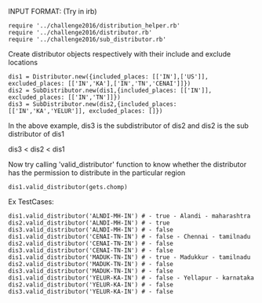 INPUT FORMAT: (Try in irb)

```
require '../challenge2016/distribution_helper.rb'
require '../challenge2016/distributor.rb'
require '../challenge2016/sub_distributor.rb'

```

Create distributor objects respectively with their include and exclude locations

```
dis1 = Distributor.new({included_places: [['IN'],['US']], excluded_places: [['IN','KA'],['IN','TN','CENAI']]})
dis2 = SubDistributor.new(dis1,{included_places: [['IN']], excluded_places: [['IN','TN']]}) 
dis3 = SubDistributor.new(dis2,{included_places: [['IN','KA','YELUR']], excluded_places: []})

```

In the above example, dis3 is the subdistributor of dis2 and dis2 is the sub distributor of dis1

dis3 < dis2 < dis1

Now try calling 'valid_distributor' function to know whether the distributor has the permission to distribute in the particular region 

```
dis1.valid_distributor(gets.chomp)

```

Ex TestCases: 

```
dis1.valid_distributor('ALNDI-MH-IN') # - true - Alandi - maharashtra
dis2.valid_distributor('ALNDI-MH-IN') # - true
dis3.valid_distributor('ALNDI-MH-IN') # - false
dis1.valid_distributor('CENAI-TN-IN') # - false - Chennai - tamilnadu
dis2.valid_distributor('CENAI-TN-IN') # - false
dis3.valid_distributor('CENAI-TN-IN') # - false
dis1.valid_distributor('MADUK-TN-IN') # - true - Madukkur - tamilnadu
dis2.valid_distributor('MADUK-TN-IN') # - false
dis3.valid_distributor('MADUK-TN-IN') # - false
dis1.valid_distributor('YELUR-KA-IN') # - false - Yellapur - karnataka
dis2.valid_distributor('YELUR-KA-IN') # - false
dis3.valid_distributor('YELUR-KA-IN') # - false

```
